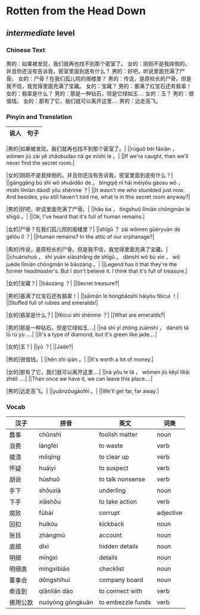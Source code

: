 # Rotten from the Head Down
## *intermediate* level

### Chinese Text
男的：如果被发现，我们就再也找不到那个密室了。
女的：刚刚不是我摔倒的。并且你还没有告诉我，密室里面到底有什么？
男的：好吧，听说里面充满了尸骨。
女的：尸骨？在我们孤儿院的阁楼里？
男的：传说，是原校长的尸骨。但是我不信，我觉得里面充满了宝藏。
女的：宝藏？
男的：塞满了红宝石还有翡翠！
女的：翡翠是什么？
男的：那是一种钻石，但是它绿如玉....
女的：玉？
男的：很值钱。
女的：那有了它，我们就可以离开这里....
男的：远走高飞。

### Pinyin and Translation
|说人|句子|
|----|----|

|男的|如果被发现，我们就再也找不到那个密室了。|
||rúguǒ bèi  fāxiàn ， wǒmen jiù zài yě zhǎobudào nà ge mìshì le 。|
||If we're caught, then we'll never find the secret room.|

|女的|刚刚不是我摔倒的。并且你还没有告诉我，密室里面到底有什么？|
||gānggāng bú shì wǒ shuāidǎo de 。 bìngqiě nǐ hái méiyǒu gàosu wǒ ， mìshì lǐmiàn dàodǐ yǒu shénme ？|
||It wasn't me who stumbled just now. And besides, you still haven't told me, what is in this secret room anyway?|

|男的|好吧，听说里面充满了尸骨。|
||hǎo ba ， tīngshuō lǐmiàn chōngmǎn le shīgǔ 。|
||Ok, I've heard that it's full of human remains.|

|女的|尸骨？在我们孤儿院的阁楼里？|
||shīgǔ ？ zài wǒmen gūéryuàn de gélóu lǐ ？|
||Human remains? In the attic of our orphanage?|

|男的|传说，是原校长的尸骨。但是我不信，我觉得里面充满了宝藏。|
||chuánshuō ， shì yuán xiàozhǎng de shīgǔ 。 dànshì wǒ bú xìn ， wǒ juéde lǐmiàn chōngmǎn le bǎozàng 。|
||Legend has it that they're the former headmaster's. But I don't believe it. I think that it's full of treasure.|

|女的|宝藏？|
||bǎozàng ？|
||Secret treasure?|

|男的|塞满了红宝石还有翡翠！|
||sāimǎn le hóngbǎoshí háiyǒu fěicuì ！|
||Stuffed full of rubies and emeralds!|

|女的|翡翠是什么？|
||fěicuì shì shénme ？|
||What are emeralds?|

|男的|那是一种钻石，但是它绿如玉....|
||nà shì yī zhǒng zuànshí ， dànshì tā lǜ rú yù ....|
||It's a type of diamond, but it's green like jade....|

|女的|玉？|
||yù ？|
||Jade?|

|男的|很值钱。|
||hěn zhí qián 。|
||It's worth a lot of money.|

|女的|那有了它，我们就可以离开这里....|
||nà yǒu le tā ， wǒmen jiù kěyǐ líkāi zhèli ....|
||Then once we have it, we can leave this place....|

|男的|远走高飞。|
||yuǎnzǒugāofēi 。|
||We'll get far, far away.|
### Vocab
|汉子|拼音|英文|词类|
|----|----|----|----|
|蠢事|chǔnshì|foolish matter|noun|
|浪费|làngfèi|to waste|verb|
|摸清|mōqīng|to clear up|verb|
|怀疑|huáiyí|to suspect|verb|
|胡说|húshuō|to talk nonsense|verb|
|手下|shǒuxià|underling|noun|
|下手|xiàshǒu|to take action|verb|
|腐败|fǔbài|corrupt|adjective|
|回扣|huíkòu|kickback|noun|
|账目|zhàngmù|account|noun|
|底细|dǐxì|hidden details|noun|
|明细|míngxì|details|noun|
|明细表|míngxìbiǎo|checklist|noun|
|董事会|dǒngshìhuì|company board|noun|
|牵连到|qiānlián dào|to connect with|verb|
|挪用公款|nuóyòng gōngkuǎn|to embezzle funds|verb|